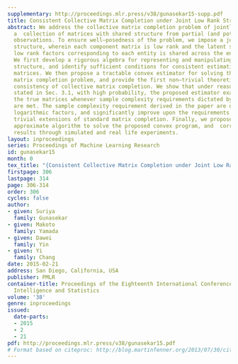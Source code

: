```yaml
---
supplementary: http://proceedings.mlr.press/v38/gunasekar15-supp.pdf
title: Consistent Collective Matrix Completion under Joint Low Rank Structure
abstract: We address the collective matrix completion problem of jointly recovering
  a  collection of matrices with shared structure from partial (and potentially noisy)
  observations. To ensure well–posedness of the problem, we impose a joint low rank
  structure, wherein each component matrix is low rank and the latent space of the
  low rank factors corresponding to each entity is shared across the entire collection.
  We first develop a rigorous algebra for representing and manipulating collective–matrix
  structure, and identify sufficient conditions for consistent estimation of collective
  matrices. We then propose a tractable convex estimator for solving the collective
  matrix completion problem, and provide the first non–trivial theoretical guarantees  for
  consistency of collective matrix completion. We show that under reasonable assumptions
  stated in Sec. 3.1, with high probability, the proposed estimator exactly recovers
  the true matrices whenever sample complexity requirements dictated by Theorem 1
  are met. The sample complexity requirement derived in the paper are optimum up to
  logarithmic factors, and significantly improve upon the requirements obtained by
  trivial extensions of standard matrix completion. Finally, we propose a scalable
  approximate algorithm to solve the proposed convex program, and  corroborate our
  results through simulated and real life experiments.
layout: inproceedings
series: Proceedings of Machine Learning Research
id: gunasekar15
month: 0
tex_title: "{Consistent Collective Matrix Completion under Joint Low Rank Structure}"
firstpage: 306
lastpage: 314
page: 306-314
order: 306
cycles: false
author:
- given: Suriya
  family: Gunasekar
- given: Makoto
  family: Yamada
- given: Dawei
  family: Yin
- given: Yi
  family: Chang
date: 2015-02-21
address: San Diego, California, USA
publisher: PMLR
container-title: Proceedings of the Eighteenth International Conference on Artificial
  Intelligence and Statistics
volume: '38'
genre: inproceedings
issued:
  date-parts:
  - 2015
  - 2
  - 21
pdf: http://proceedings.mlr.press/v38/gunasekar15.pdf
# Format based on citeproc: http://blog.martinfenner.org/2013/07/30/citeproc-yaml-for-bibliographies/
---
```

